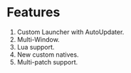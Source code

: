 # Features

1. Custom Launcher with AutoUpdater.
2. Multi-Window.
3. Lua support.
4. New custom natives.
5. Multi-patch support.
